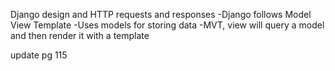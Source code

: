 Django design and HTTP requests and responses
-Django follows Model View Template
-Uses models for storing data
-MVT, view will query a model and then render it with a template

update pg 115
